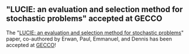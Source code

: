 ## "LUCIE: an evaluation and selection method for stochastic problems" accepted at GECCO

The "[LUCIE: an evaluation and selection method for stochastic problems](https://dl.acm.org/doi/abs/10.1145/3512290.3528838)" paper, co-authored by Erwan, Paul, Emmanuel, and Dennis has been accepted at [GECCO](https://gecco-2022.sigevo.org/HomePage)!
